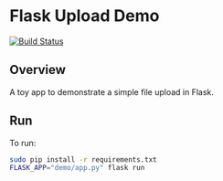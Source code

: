 # Flask Upload Demo

[![Build Status](https://travis-ci.org/mtlynch/flask_upload_demo.svg?branch=master)](https://travis-ci.org/mtlynch/flask_upload_demo)

## Overview

A toy app to demonstrate a simple file upload in Flask.

## Run

To run:

```bash
sudo pip install -r requirements.txt
FLASK_APP="demo/app.py" flask run
```
